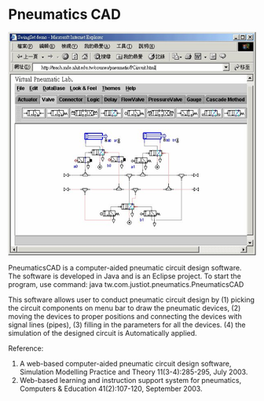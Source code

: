 # Pneumatics CAD

![PneumaticLab](PneumaticLab.jpg "Pneumatic Lab")

PneumaticsCAD is a computer-aided pneumatic circuit design software.
The software is developed in Java and is an Eclipse project.
To start the program, use command:
java tw.com.justiot.pneumatics.PneumaticsCAD

This software allows user to conduct pneumatic circuit design by
(1) picking the circuit components on menu bar to draw the pneumatic devices,
(2) moving the devices to proper positions and connecting the devices with signal lines (pipes),
(3) filling in the parameters for all the devices.
(4) the simulation of the designed circuit is Automatically applied.

Reference:
1. A web-based computer-aided pneumatic circuit design software, Simulation Modelling Practice and Theory 11(3-4):285-295, July 2003.
2. Web-based learning and instruction support system for pneumatics, Computers & Education 41(2):107-120, September 2003.
